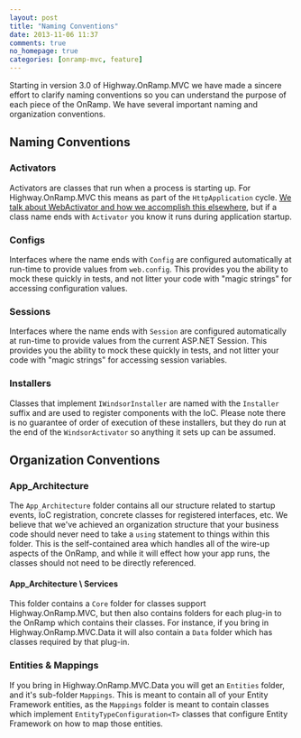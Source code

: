 ```yaml
---
layout: post
title: "Naming Conventions"
date: 2013-11-06 11:37
comments: true
no_homepage: true
categories: [onramp-mvc, feature]
---
```


Starting in version 3.0 of Highway.OnRamp.MVC we have made a sincere effort to clarify naming conventions so you can understand the purpose of each piece of the OnRamp.  We have several important naming and organization conventions.

## Naming Conventions

### Activators

Activators are classes that run when a process is starting up.  For Highway.OnRamp.MVC this means as part of the `HttpApplication` cycle.  [We talk about WebActivator and how we accomplish this elsewhere](/blog/2013/10/05/webactivator-for-composable-startup/), but if a class name ends with `Activator` you know it runs during application startup.

### Configs

Interfaces where the name ends with `Config` are configured automatically at run-time to provide values from `web.config`.  This provides you the ability to mock these quickly in tests, and not litter your code with "magic strings" for accessing configuration values.

### Sessions

Interfaces where the name ends with `Session` are configured automatically at run-time to provide values from the current ASP.NET Session.  This provides you the ability to mock these quickly in tests, and not litter your code with "magic strings" for accessing session variables.

### Installers

Classes that implement `IWindsorInstaller` are named with the `Installer` suffix and are used to register components with the IoC.  Please note there is no guarantee of order of execution of these installers, but they do run at the end of the `WindsorActivator` so anything it sets up can be assumed.

## Organization Conventions

### App_Architecture

The `App_Architecture` folder contains all our structure related to startup events, IoC registration, concrete classes for registered interfaces, etc.  We believe that we've achieved an organization structure that your business code should never need to take a `using` statement to things within this folder.  This is the self-contained area which handles all of the wire-up aspects of the OnRamp, and while it will effect how your app runs, the classes should not need to be directly referenced.

#### App_Architecture \ Services
This folder contains a `Core` folder for classes support Highway.OnRamp.MVC, but then also contains folders for each plug-in to the OnRamp which contains their classes.  For instance, if you bring in Highway.OnRamp.MVC.Data it will also contain a `Data` folder which has classes required by that plug-in.

### Entities & Mappings

If you bring in Highway.OnRamp.MVC.Data you will get an `Entities` folder, and it's sub-folder `Mappings`.  This is meant to contain all of your Entity Framework entities, as the `Mappings` folder is meant to contain classes which implement `EntityTypeConfiguration<T>` classes that configure Entity Framework on how to map those entities.
